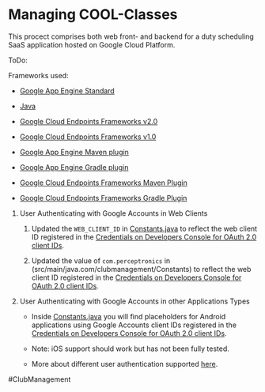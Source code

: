 # Managing COOL-Classes

This procect comprises both web front- and backend for a duty scheduling SaaS application hosted on Google Cloud Platform.

ToDo: 

Frameworks used:

- [Google App Engine Standard][1]

- [Java][2]

- [Google Cloud Endpoints Frameworks v2.0][8]
- [Google Cloud Endpoints Frameworks v1.0][3]

- [Google App Engine Maven plugin][14]
- [Google App Engine Gradle plugin][15]

- [Google Cloud Endpoints Frameworks Maven Plugin][10]
- [Google Cloud Endpoints Frameworks Gradle Plugin][11]

1. User Authenticating with Google Accounts in Web Clients

    1. Updated the `WEB_CLIENT_ID` in [Constants.java](src/main/webapp/js/)
      to reflect the web client ID registered in the
      [Credentials on Developers Console for OAuth 2.0 client IDs][6].

    1. Updated the value of `com.perceptronics` in
       (src/main/java.com/clubmanagement/Constants) to reflect the web client ID registered in the
       [Credentials on Developers Console for OAuth 2.0 client IDs][6].

1. User Authenticating with Google Accounts in other Applications
   Types

    - Inside [Constants.java](src/main/java/com/clubmanagement/Constants.java)
      you will find placeholders for Android applications using Google Accounts
      client IDs registered in the
      [Credentials on Developers Console for OAuth 2.0 client IDs][6].

    - Note: iOS support should work but has not been fully tested.

    - More about different user authentication supported [here][12].


[1]: https://cloud.google.com/appengine/docs/java/
[2]: http://java.com/en/
[3]: https://cloud.google.com/endpoints/docs/frameworks/legacy/v1/java
[4]: https://cloud.google.com/appengine/docs/java/tools/maven
[5]: http://localhost:8080/
[6]: https://console.developers.google.com/project/_/apiui/credential
[7]: https://cloud.google.com/endpoints/docs/frameworks/legacy/v1/java/migrating
[8]: https://cloud.google.com/endpoints/docs/frameworks/java/about-cloud-endpoints-frameworks
[9]: https://cloud.google.com/endpoints/docs/frameworks/java/quickstart-frameworks-java
[10]: https://github.com/GoogleCloudPlatform/endpoints-framework-maven-plugin
[11]: https://github.com/GoogleCloudPlatform/endpoints-framework-gradle-plugin
[12]: https://cloud.google.com/endpoints/docs/authenticating-users-frameworks
[13]: http://localhost:8080/_ah/api/explorer
[14]: https://github.com/GoogleCloudPlatform/app-maven-plugin
[15]: https://github.com/GoogleCloudPlatform/app-gradle-plugin

#ClubManagement
